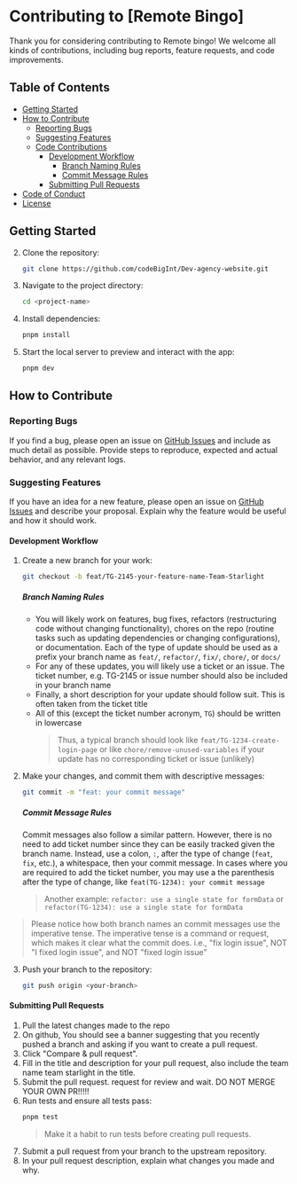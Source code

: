 # Contributing to [Remote Bingo]

Thank you for considering contributing to Remote bingo! We welcome all kinds of contributions, including bug reports, feature requests, and code improvements.

## Table of Contents

- [Getting Started](#getting-started)
- [How to Contribute](#how-to-contribute)
  - [Reporting Bugs](#reporting-bugs)
  - [Suggesting Features](#suggesting-features)
  - [Code Contributions](#code-contributions)
    - [Development Workflow](#development-workflow)
      - [Branch Naming Rules](#branch-naming-rules)
      - [Commit Message Rules](#commit-message-rules)
    - [Submitting Pull Requests](#submitting-pull-requests)
- [Code of Conduct](#code-of-conduct)
- [License](#license)

## Getting Started

2. Clone the repository:
   ```sh
   git clone https://github.com/codeBigInt/Dev-agency-website.git
   ```
3. Navigate to the project directory:
   ```sh
   cd <project-name>
   ```
4. Install dependencies:
   ```sh
   pnpm install
   ```
5. Start the local server to preview and interact with the app:
   ```sh
   pnpm dev
   ```

## How to Contribute

### Reporting Bugs

If you find a bug, please open an issue on [GitHub Issues](https://github.com/[username]/[project-name]/issues) and include as much detail as possible. Provide steps to reproduce, expected and actual behavior, and any relevant logs.

### Suggesting Features

If you have an idea for a new feature, please open an issue on [GitHub Issues](https://github.com/[username]/[project-name]/issues) and describe your proposal. Explain why the feature would be useful and how it should work.

#### Development Workflow

1. Create a new branch for your work:
   ```sh
   git checkout -b feat/TG-2145-your-feature-name-Team-Starlight
   ```
   ##### Branch Naming Rules
   - You will likely work on features, bug fixes, refactors (restructuring code without changing functionality), chores on the repo (routine tasks such as updating dependencies or changing configurations), or documentation. Each of the type of update should be used as a prefix your branch name as `feat/`, `refactor/`, `fix/`, `chore/`, or `docs/`
   - For any of these updates, you will likely use a ticket or an issue. The ticket number, e.g. TG-2145 or issue number should also be included in your branch name
   - Finally, a short description for your update should follow suit. This is often taken from the ticket title
   - All of this (except the ticket number acronym, `TG`) should be written in lowercase
     > Thus, a typical branch should look like `feat/TG-1234-create-login-page` or like `chore/remove-unused-variables` if your update has no corresponding ticket or issue (unlikely)
2. Make your changes, and commit them with descriptive messages:

   ```sh
   git commit -m "feat: your commit message"
   ```

   ##### Commit Message Rules

   Commit messages also follow a similar pattern. However, there is no need to add ticket number since they can be easily tracked given the branch name. Instead, use a colon, `:`, after the type of change (`feat`, `fix`, etc.), a whitespace, then your commit message. In cases where you are required to add the ticket number, you may use a the parenthesis after the type of change, like `feat(TG-1234): your commit message`

   > Another example: `refactor: use a single state for formData` or `refactor(TG-1234): use a single state for formData`

> Please notice how both branch names an commit messages use the imperative tense. The imperative tense is a command or request, which makes it clear what the commit does. i.e., "fix login issue", NOT "I fixed login issue", and NOT "fixed login issue"

3. Push your branch to the repository:
   ```sh
   git push origin <your-branch>
   ```

#### Submitting Pull Requests
1. Pull the latest changes made to the repo
2. On github, You should see a banner suggesting that you recently pushed a branch and asking if you want to create a pull request.
3. Click "Compare & pull request".
4. Fill in the title and description for your pull request, also include the team name team starlight in the title.
5. Submit the pull request. request for review and wait. DO NOT MERGE YOUR OWN PR!!!!!
6. Run tests and ensure all tests pass:
   ```sh
   pnpm test
   ```
   > Make it a habit to run tests before creating pull requests.
7. Submit a pull request from your branch to the upstream repository.
8. In your pull request description, explain what changes you made and why.

